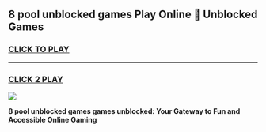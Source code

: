 
## 8 pool unblocked games Play Online 👋 Unblocked Games
<h3>
<a href="https://premium.freeplayer.one?title=8_pool_unblocked_games&ref=19F">CLICK TO PLAY</a></h3>
<hr>

<h3>
<a href="https://premium.freeplayer.one?title=8_pool_unblocked_games&ref=19F">CLICK 2 PLAY</a>
  
</h3>

<a href="https://premium.freeplayer.one?title=8_pool_unblocked_games&ref=19F"><img src="https://clearcache.store/games.png"></a>


**8 pool unblocked games games unblocked: Your Gateway to Fun and Accessible Online Gaming**
